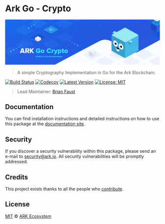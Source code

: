 # Ark Go - Crypto

<p align="center">
    <img src="https://github.com/ArkEcosystem/go-crypto/blob/master/banner.png" />
</p>

> A simple Cryptography Implementation in Go for the Ark Blockchain.

[![Build Status](https://badgen.now.sh/circleci/github/ArkEcosystem/go-crypto)](https://circleci.com/gh/ArkEcosystem/go-crypto)
[![Codecov](https://badgen.now.sh/codecov/c/github/arkecosystem/go-crypto)](https://codecov.io/gh/arkecosystem/go-crypto)
[![Latest Version](https://badgen.now.sh/github/release/ArkEcosystem/go-crypto)](https://github.com/ArkEcosystem/go-crypto/releases)
[![License: MIT](https://badgen.now.sh/badge/license/MIT/green)](https://opensource.org/licenses/MIT)

> Lead Maintainer: [Brian Faust](https://github.com/faustbrian)

## Documentation

You can find installation instructions and detailed instructions on how to use this package at the [documentation site](https://docs.ark.io/sdk/cryptography/usage.html).

## Security

If you discover a security vulnerability within this package, please send an e-mail to security@ark.io. All security vulnerabilities will be promptly addressed.

## Credits

This project exists thanks to all the people who [contribute](../../contributors).

## License

[MIT](LICENSE) © [ARK Ecosystem](https://ark.io)
